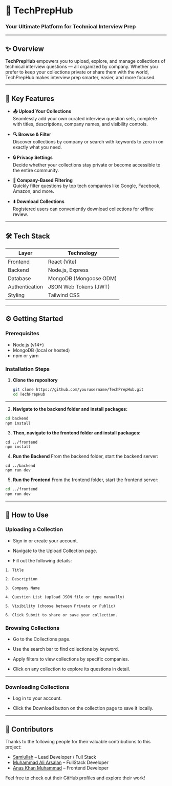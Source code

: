 # 🚀 TechPrepHub

### Your Ultimate Platform for Technical Interview Prep

---

## ✨ Overview

**TechPrepHub** empowers you to upload, explore, and manage collections of technical interview questions — all organized by company. Whether you prefer to keep your collections private or share them with the world, TechPrepHub makes interview prep smarter, easier, and more focused.

---

## 🌟 Key Features

- **📤 Upload Your Collections**  
  Seamlessly add your own curated interview question sets, complete with titles, descriptions, company names, and visibility controls.

- **🔍 Browse & Filter**  
  Discover collections by company or search with keywords to zero in on exactly what you need.

- **🔒 Privacy Settings**  
  Decide whether your collections stay private or become accessible to the entire community.

- **🏢 Company-Based Filtering**  
  Quickly filter questions by top tech companies like Google, Facebook, Amazon, and more.

- **⬇️ Download Collections**  
  Registered users can conveniently download collections for offline review.

---

## 🛠️ Tech Stack

| Layer         | Technology              |
| ------------- | ----------------------- |
| Frontend      | React (Vite)            |
| Backend       | Node.js, Express        |
| Database      | MongoDB (Mongoose ODM)  |
| Authentication| JSON Web Tokens (JWT)   |
| Styling       | Tailwind CSS            |

---

## ⚙️ Getting Started

### Prerequisites

- Node.js (v14+)  
- MongoDB (local or hosted)  
- npm or yarn  

### Installation Steps

1. **Clone the repository**

   ```bash
   git clone https://github.com/yourusername/TechPrepHub.git
   cd TechPrepHub
---

2. **Navigate to the backend folder and install packages:**

```bash
cd backend
npm install

```

3. **Then, navigate to the frontend folder and install packages:**

```
cd ../frontend
npm install
```

4. **Run the Backend**
From the backend folder, start the backend server:
```
cd ../backend
npm run dev
```


5. **Run the Frontend**
From the frontend folder, start the frontend server:
```bash
cd ../frontend
npm run dev
```
---
## 🚀 How to Use
### Uploading a Collection
* Sign in or create your account.
* Navigate to the Upload Collection page.

* Fill out the following details:
```
1. Title

2. Description

3. Company Name

4. Question List (upload JSON file or type manually)

5. Visibility (choose between Private or Public)

6. Click Submit to share or save your collection.
```
### Browsing Collections
* Go to the Collections page.

* Use the search bar to find collections by keyword.

* Apply filters to view collections by specific companies.

* Click on any collection to explore its questions in detail.

---
###  Downloading Collections
* Log in to your account.

* Click the Download button on the collection page to save it locally.

---
## 👥 Contributors

Thanks to the following people for their valuable contributions to this project:

- [Samiullah](https://github.com/SAMIULLAH2105) – Lead Developer / Full Stack  
- [Muhammad Ali Arsalan](https://github.com/MuhammadAliArsalan) – FullStack Developer  
- [Anas Khan Muhammad](https://github.com/anaskhanmuhammad) – Frontend Developer 

Feel free to check out their GitHub profiles and explore their work!







